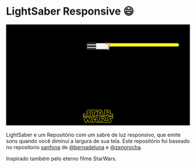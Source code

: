 # LightSaber Responsive :smile:

![LightSaber](https://raw.githubusercontent.com/oguhpereira/LightsaberResponsive/master/asset/screenshot.PNG)

LightSaber e um Repositório com um sabre de luz responsivo, que emite sons quando você diminui a largura de sua tela. Este repositório foi baseado no repositorio [sanfona](https://github.com/bernarddeluna/sanfona) de [@bernadeluna](https://github.com/bernarddeluna/) e [@zenorocha](https://github.com/zenorocha/).

Inspirado também pelo eterno filme  StarWars.



